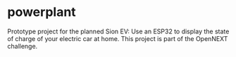 # powerplant
Prototype project for the planned Sion EV: Use an ESP32 to display the state of charge of your electric car at home. This project is part of the OpenNEXT challenge.
